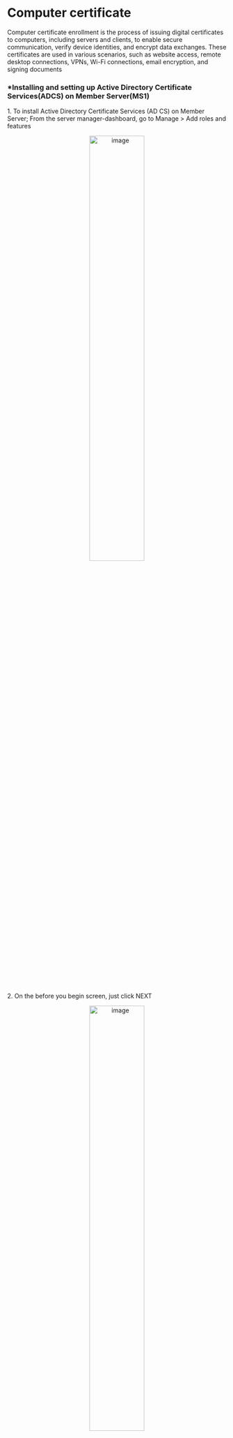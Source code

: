 <h1>Computer certificate</h1>
<p>Computer certificate enrollment is the process of issuing digital certificates to computers, including servers and clients, to enable secure communication, verify device identities, and encrypt data exchanges. These certificates are used in various scenarios, such as website access, remote desktop connections, VPNs, Wi-Fi connections, email encryption, and signing documents</p>

<h3>*Installing and setting up Active Directory Certificate Services(ADCS) on Member Server(MS1)</h3>

<p>1. To install Active Directory Certificate Services (AD CS) on Member Server; From the server manager-dashboard, go to Manage > Add roles and features</p>
<p align="center"><img src="https://i.imgur.com/0mxYiYL.png" height="50%" width="50%" alt="image"/>

<p>2. On the before you begin screen, just click NEXT</p>
<p align="center"><img src="https://i.imgur.com/K3ceoI5.png" height="50%" width="50%" alt="image"/>

<p>3. On the Installation Type screen, make sure the Role-based or feature-based installation is selected, then click NEXT.</p>
<p align="center"><img src="https://i.imgur.com/utddYi3.png" height="50%" width="50%" alt="image"/>

<p>4. On the Select destination server screen, make sure the select a server from the server pool is server is selected and select the server you are trying to install Adds from the server pool, then click NEXT.</p>
<p align="center"><img src="https://i.imgur.com/Wg9RMPR.png" height="50%" width="50%" alt="image"/>

<p>5. On the select server roles screen, select Active Directory Certificate Services(its actually the first on the list) and click NEXT </p>
<p align="center"><img src="https://i.imgur.com/zk5EC9x.png" height="50%" width="50%" alt="image"/>

<p>6. Add Roles and Features Wizard pops up, just click on Add features from the pop-up screen.</p>
<p align="center"><img src="https://i.imgur.com/SXG0wkL.png" height="50%" width="50%" alt="image"/>

<p>7. Back on the Select server roles page, the ADCS is now selected(box ticked), click NEXT</p>
<p align="center"><img src="https://i.imgur.com/rO1XUSx.png" height="50%" width="50%" alt="image"/>

<p>8. On the Select features page, just click NEXT</p>
<p align="center"><img src="https://i.imgur.com/VUGZgPL.png" height="50%" width="50%" alt="image"/>

<p>9. On the Active Directory Certificate Services page, click NEXT.</p>
<p align="center"><img src="https://i.imgur.com/aV0AwLx.png" height="50%" width="50%" alt="image"/>

<p>10. On the Select role services, click on the Certificate Authority and click NEXT.</p>
<p align="center"><img src="https://i.imgur.com/ils7LPX.png" height="50%" width="50%" alt="image"/>

<p>11. On the Confirm Installation Selections page, click INSTALL.</p>
<p align="center"><img src="https://i.imgur.com/GnCM4UL.png" height="50%" width="50%" alt="image"/>

<p>12. On the Installation Progress page, the feature installation is now shown as completed, click CLOSE.</p>
<p align="center"><img src="https://i.imgur.com/86OIFXc.png" height="50%" width="50%" alt="image"/>

<h3>*Configuration</h3>
<P>1. On the Server manager-dashboard, click on notification then click on Configure Active Directory, this opens the ADCS Configuration</P>
<p align="center"><img src="https://i.imgur.com/NidRXW3.png" height="50%" width="50%" alt="image"/>

<p>2. On the ADCS Configuration>Credentials page, click NEXT</p>
<p align="center"><img src="https://i.imgur.com/cKi3vSx.png" height="50%" width="50%" alt="image"/>

<p>3. On the ADCS Configuration>Role Services page, select Certificate Authority, click NEXT</p>
<p align="center"><img src="https://i.imgur.com/eN41Jez.png" height="50%" width="50%" alt="image"/>

<p>4. On the ADCS Configuration>Setup Type page, the Standalone CA is selected, click NEXT</p>
<p align="center"><img src="https://i.imgur.com/5BPdl9f.png" height="50%" width="50%" alt="image"/>

<p>5. On the ADCS Configuration>CA Type page, select Root CA and click NEXT</p>
<p align="center"><img src="https://i.imgur.com/trcyD9V.png" height="50%" width="50%" alt="image"/>

<p>6. On the ADCS Configuration>Private Key, select Create a new private key and click NEXT</p>
<p align="center"><img src="https://i.imgur.com/4sMPLvw.png" height="50%" width="50%" alt="image"/>

<p>7. On the ADCS Configuration>Cryptography for CA page, left it at the default(you can increase the key length because a longer key length provides stronger security, as it makes it harder for attackers to break the encryption), then click NEXT</p>
<p align="center"><img src="https://i.imgur.com/D3NC1bf.png" height="50%" width="50%" alt="image"/>

<p>8. On the ADCS Configuration>CA Name, leave it at default, then click NEXT</p>
<p align="center"><img src="https://i.imgur.com/soGZV5q.png" height="50%" width="50%" alt="image"/>

<p>9. On the ADCS Configuration>Validity Period page, leave it 5 years which is the default, click NEXT</p>
<p align="center"><img src="https://i.imgur.com/BNm5Vzr.png" height="50%" width="50%" alt="image"/>

<p>10. On the ADCS Configuration>CA Database page, leave the database locations as default and click NEXT</p>
<p align="center"><img src="https://i.imgur.com/dwONQ8w.png" height="50%" width="50%" alt="image"/>

<p>11. On the ADCS Configuration>Confirmation page, click CONFIGURE</p>
<p align="center"><img src="https://i.imgur.com/uz9n01A.png" height="50%" width="50%" alt="image"/>

<p>12. On the ADCS Configuration>Results page, configuration succeeded is now displayed, click CLOSE.</p>
<p align="center"><img src="https://i.imgur.com/GFu0rcl.png" height="50%" width="50%" alt="image"/>

<h3>NOTE: After installing and configuring the certificate Authority on MS1, then opening it, I found out there was no Certificate templates to be used. So I performed the same above processes on the ADDS Server and on the ADCS Configuration>Setup Type page, I chose the Enterprise CA in the stead of the Standalone CA.</h3>
<p align="center"><img src="https://i.imgur.com/ziQlRuH.png" height="50%" width="50%" alt="image"/>

<p>13. After the installation and configuration is completed on the ADDS Server, I opened Certificate Authority and there I found the Certificate templates that was missing on MS1</p>
<p align="center"><img src="https://i.imgur.com/PgMm9ze.png" height="50%" width="50%" alt="image"/>

<br>

<h2>Creating a GPO to issue the certificate to organization computers on ADDS server</h2>
<p>1. To issue certificates to computers in your organization, you need a GPO for this to work; From Server Manager-dashboard>Tools>Group Policy Management. Right-click Group Policy Object, click New</p>
<p align="center"><img src="https://i.imgur.com/4rH2Atf.png" height="50%" width="50%" alt="image"/>

<p>2. On the New GPO page, input a descriptive name and click OK</p>
<p align="center"><img src="https://i.imgur.com/22ymq2K.png" height="50%" width="50%" alt="image"/>

<p>3. On the Group Policy Management>Group Policy Object, Right-click on the new GPO created and click on Edit</p>
<p align="center"><img src="https://i.imgur.com/YNzsRi2.png" height="50%" width="50%" alt="image"/>

<p>4. On the Group Policy Management Editor page, go to this path <b><i>Computer Configuration > Policies > Windows Settings > Security Settings > Public Key Policies.</i></b></p>
<p align="center"><img src="https://i.imgur.com/hiITIxs.png" height="50%" width="50%" alt="image"/>

<p>5. Double click on Certificate Service Client auto-enrollment and enable it</p>
<p align="center"><img src="https://i.imgur.com/drdAYHA.png" height="50%" width="50%" alt="image"/>

<p>6. Enable the “Renew expired certificates, update pending certificates, and remove revoked certificates” and “Update certificates that use certificate templates” check-boxes, click Apply then OK.</p>
<p align="center"><img src="https://i.imgur.com/1QKJ4kk.png" height="50%" width="50%" alt="image"/>

<p>7. Back on the Group Policy Management Editor page, go to this path <b><i>Computer Configuration > Policies > Windows Settings > Security Settings > Public Key Policies. After expanding Public Key Policies, Right-click on Automatic Certificate Request Setting>New>Automatic Certificate Request</i></b>. This opens up the Setup wizard</p>
<p align="center"><img src="https://i.imgur.com/qIWtPza.png" height="50%" width="50%" alt="image"/>

<p>8. On the Welcome to the  Automatic Certificate Request setup Wizard, click NEXT.</p>
<p align="center"><img src="https://i.imgur.com/CoFyPJp.png" height="50%" width="50%" alt="image"/>

<p>9. On the Certificate Template page, select Computer and click NEXT.</p>
<p align="center"><img src="https://i.imgur.com/XUrvS73.png" height="50%" width="50%" alt="image"/>

<p>10. On the Completing the Automatic Certificate Request setup Wizard, click FINISH</p>
<p align="center"><img src="https://i.imgur.com/03fZhRv.png" height="50%" width="50%" alt="image"/>

<br>

<h3>*Linking the GPO</h3>
<p>1. Next is to link the GPO. On the Group Policy Management page, right-click on the domain and click on Link an existing GPO</p>
<p align="center"><img src="https://i.imgur.com/Pimstge.png" height="50%" width="50%" alt="image"/>

<p>2. On the Select GPO page, select the GPO edited for certificates and click OK</p>
<p align="center"><img src="https://i.imgur.com/e1OzekZ.png" height="50%" width="50%" alt="image"/>

<p>3. After that, a <b><i>"gpupdate /force"</i></b> in powershell to force this update</p>
<p align="center"><img src="https://i.imgur.com/jzVDMGi.png" height="50%" width="50%" alt="image"/>

<br>

<h2>Verifying that the certificate is issued</h2>
<p><b>Method 1: Login to any VM in your organization</b></p>
<p>1. On the member server(MS1), typed Win + R. And typed mmc and click OK</p>
<p align="center"><img src="https://i.imgur.com/oRsMcTV.png" height="50%" width="50%" alt="image"/>

<p>2. The console opens, right click on File and select Add/Remove Snap-in</p>
<p align="center"><img src="https://i.imgur.com/cOlIMSP.png" height="50%" width="50%" alt="image"/>

<p>3. On the Add or Remove Snap-ins page, select Certificates and click Add</p>
<p align="center"><img src="https://i.imgur.com/OQJw6He.png" height="50%" width="50%" alt="image"/>

<p>4. On the Certificates snap-in page, select Computer account and click NEXT</p>
<p align="center"><img src="https://i.imgur.com/JP1Z6PU.png" height="50%" width="50%" alt="image"/>

<p>5. On the Select Computer page, make sure the Local computer, then click FINISH</p>
<p align="center"><img src="https://i.imgur.com/TtdJQtu.png" height="50%" width="50%" alt="image"/>

<p>6. On the Console1 page, expand Certificates (Local Computer) > Personal > Certificates and there the certificate issued is</p>
<p align="center"><img src="https://i.imgur.com/EgnKBJX.png" height="50%" width="50%" alt="image"/>

<br>

<p><b>On Windows 10</b> - I repeated the above steps on windows 10, and found the certificate issued to win-10</p>
<p align="center"><img src="https://i.imgur.com/Kj6J3Bo.png" height="50%" width="50%" alt="image"/>

<br>

<p><b>On Windows 11</b> - I repeated the above steps on windows 10, and found the certificate issued to win-11</p>
<p align="center"><img src="https://i.imgur.com/twUoGN8.png" height="50%" width="50%" alt="image"/>

<br>

<p><b>Method 2: Login to the Server ADDS</b></p>
<p> On the ADDS, to find the certificates that have been issued, from the Server manger-dashboard, click on Tools > Certificate Authority > Issued Certificates, there the list of certificates issued are </p>
<p align="center"><img src="https://i.imgur.com/IfYm5q6.png" height="50%" width="50%" alt="image"/>

<br>

<h2>Using the issued certificate</h2>
<p>Certificates can be used in various scenarios, such as accessing a website, remote desktop, VPN, Wi-Fi connection, email encryption or signing documents. IPsec (Internet Protocol Security) is a suite of protocols used to secure Internet Protocol (IP) communications. I am going to use the certificates issued to secure the IPsec communication between ADDS server and MS1 server</p>
<p>1. To create this IPSec rule, do the following; Search for "Windows Firewall with Advanced Security" in Start. Right-Click on Connection Security Rules, then select New Rule</p>
<p align="center"><img src="https://i.imgur.com/rrdfvUv.png" height="50%" width="50%" alt="image"/>

<p>2. Choose Server to Server and click NEXT</p>
<p align="center"><img src="https://i.imgur.com/PZl1QRn.png" height="50%" width="50%" alt="image"/>

<p>3. On the Endpoints pages, select These IP Addresses and click Add</p>
<p align="center"><img src="https://i.imgur.com/ilXNAd6.png" height="50%" width="50%" alt="image"/>

<p>4. On the IP address, input the address, the local endpoint first</p>
<p align="center"><img src="https://i.imgur.com/I5rwtGl.png" height="50%" width="50%" alt="image"/>

<p>5. Next, put in the address of the remote endpoint and click OK</p>
<p align="center"><img src="https://i.imgur.com/J8oiQW3.png" height="50%" width="50%" alt="image"/>

<p>6. Back on the Endpoints page, you can see the IP addresses are now added. Click NEXT</p>
<p align="center"><img src="https://i.imgur.com/VoBh5OA.png" height="50%" width="50%" alt="image"/>

<p>7. On the Requirements page, select “Require authentication for both inbound and outbound connections” and click NEXT</p>
<p align="center"><img src="https://i.imgur.com/FVsVj2e.png" height="50%" width="50%" alt="image"/>

<p>8. On the Authentication method page, click on Browse.</p>
<p align="center"><img src="https://i.imgur.com/DmTlRfJ.png" height="50%" width="50%" alt="image"/>

<p>9. The select a certificate opens and the certificate issued on the ADDS is selected, then click OK</p>
<p align="center"><img src="https://i.imgur.com/P1JYFq7.png" height="50%" width="50%" alt="image"/>

<p>10. Back on the Authentication method page, the certificate issued is now selected, then click NEXT</p>
<p align="center"><img src="https://i.imgur.com/X8E9JzK.png" height="50%" width="50%" alt="image"/>

<P>11. On the profile page, Domain, Private and Public is selected, click NEXT</P>
<p align="center"><img src="https://i.imgur.com/i3byren.png" height="50%" width="50%" alt="image"/>

<p>12. On the Name page, name it anything descriptive (e.g "Secure connection between ADDS and MS1"), then click FINISH</p>
 <p align="center"><img src="https://i.imgur.com/u2b0y3q.png" height="50%" width="50%" alt="image"/>  

<p><b>To create the IPSec rule on MS1</b></p>
<p>I repeated the above steps(used in ADDS) on MS1 to create a corresponding IPsec rule that requires authentication using the certificate and specifies ADDS as the remote endpoint (Endpoint2)</p>
<p align="center"><img src="https://i.imgur.com/Tq3cVrK.png" height="50%" width="50%" alt="image"/>
<p align="center"><img src="https://i.imgur.com/FjiVv9A.png" height="50%" width="50%" alt="image"/>

<h3>*Verifying if the secured connection is established</h3>
<p>1. To verify the secured connection is established, open powershell and typed in this command <b><i>Get-NetIPsecQuickModeSA</i></b></p>
<p align="center"><img src="https://i.imgur.com/85xVCPX.png" height="50%" width="50%" alt="image"/>

<p>2. Then another command to verify the secured connection is established <b><i>Get-NetIPsecMainModeSA</i></b></p>
<p align="center"><img src="https://i.imgur.com/MxRojl0.png" height="50%" width="50%" alt="image"/>

<h3>*Test the connection</h3>
<p>1. To test the connection, I pinged the MS1 from the ADDS</p>
<p align="center"><img src="https://i.imgur.com/8iXKxUw.png" height="50%" width="50%" alt="image"/>

<p>2. Downloaded Wireshark, to capture the ESP Packets</p>
<p align="center"><img src="https://i.imgur.com/FaWFbyU.png" height="50%" width="50%" alt="image"/>

<p>3. Then I disabled the IPSec rule </p>
<p align="center"><img src="https://i.imgur.com/4BkyhoV.png" height="50%" width="50%" alt="image"/>

<p>4. Opened wireshark and there was no ESP packet anymore</p>
<p align="center"><img src="https://i.imgur.com/4ejDlG9.png" height="50%" width="50%" alt="image"/>

<br>


